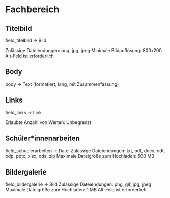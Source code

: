 # Fachbereich

## Titelbild

field_titelbild -> Bild

Zulässige Dateiendungen: png, jpg, jpeg
Minimale Bildauflösung: 800x200
Alt-Feld ist erforderlich

## Body

body -> Text (formatiert, lang, mit Zusammenfassung)

## Links

field_links -> Link

Erlaubte Anzahl von Werten: Unbegrenzt



## Schüler*innenarbeiten

field_schuelerarbeiten -> Datei
Zulässige Dateiendungen: txt, pdf, docx, odt, odp, pptx, xlsx, ods, zip
Maximale Dateigröße zum Hochladen: 500 MB

## Bildergalerie

field_bildergalerie -> Bild
Zulässige Dateiendungen: png, gif, jpg, jpeg
Maximale Dateigröße zum Hochladen: 1 MB
Alt-Feld ist erforderlich